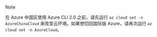 > [!NOTE]
> 在 Azure 中国区使用 Azure CLI 2.0 之前，请先运行 `az cloud set -n AzureChinaCloud` 来改变云环境。如果想切回国际版 Azure，请再次运行 `az cloud set -n AzureCloud`。